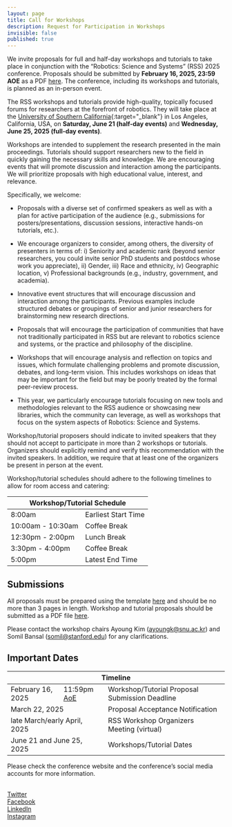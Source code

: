 ```yaml
---
layout: page
title: Call for Workshops
description: Request for Participation in Workshops
invisible: false
published: true
---
```




We invite proposals for full and half-day workshops and tutorials to take place in conjunction with the “Robotics: Science and Systems” (RSS) 2025 conference. 
Proposals should be submitted by  **February 16, 2025, 23:59 AOE** as a PDF [here](https://docs.google.com/forms/d/e/1FAIpQLScuu8djGKQdE9l7Z17Qg8ncLT0-8qYRYjAO84Q_5vLsyRVC8w/viewform?usp=sharing). The conference, including its workshops and tutorials, is planned as an in-person event.

The RSS workshops and tutorials provide high-quality, topically focused forums for researchers at the forefront of robotics.
They will take place at the [University of Southern California](https://www.usc.edu/){:target="_blank"} in Los Angeles, California, USA, on **Saturday, June 21 (half-day events)** and **Wednesday, June 25, 2025 (full-day events)**. 

Workshops are intended to supplement the research presented in the main proceedings. Tutorials should support researchers new to the field in quickly gaining the necessary skills and knowledge. We are encouraging events that will promote discussion and interaction among the participants. We will prioritize proposals with high educational value, interest, and relevance. 


Specifically, we welcome:

* Proposals with a diverse set of confirmed speakers as well as with a plan for active participation of the audience (e.g., submissions for posters/presentations, discussion sessions, interactive hands-on tutorials, etc.).

* We encourage organizers to consider, among others, the diversity of presenters in terms of: i) Seniority and academic rank (beyond senior researchers, you could invite senior PhD students and postdocs whose work you appreciate), ii) Gender, iii) Race and ethnicity, iv) Geographic location, v) Professional backgrounds (e.g., industry, government, and academia).

* Innovative event structures that will encourage discussion and interaction among the participants. Previous examples include structured debates or groupings of senior and junior researchers for brainstorming new research directions.

* Proposals that will encourage the participation of communities that have not traditionally participated in RSS but are relevant to robotics science and systems, or the practice and philosophy of the discipline.

* Workshops that will encourage analysis and reflection on topics and issues, which formulate challenging problems and promote discussion, debates, and long-term vision. This includes workshops on ideas that may be important for the field but may be poorly treated by the formal peer-review process.

* This year, we particularly encourage tutorials focusing on new tools and methodologies relevant to the RSS audience or showcasing new libraries, which the community can leverage, as well as workshops that focus on the system aspects of Robotics: Science and Systems. 

Workshop/tutorial proposers should indicate to invited speakers that they should not accept to participate in more than 2 workshops or tutorials. 
Organizers should explicitly remind and verify this recommendation with the invited speakers. 
In addition, we require that at least one of the organizers be present in person at the event.

Workshop/tutorial schedules should adhere to the following timelines to allow for room access and catering:

<table class="table">
    <thead>
        <tr>
            <th colspan="3">Workshop/Tutorial Schedule</th>
        </tr>
    </thead>
    <tbody>
        <tr>
            <td>8:00am</td>
            <td colspan="2">Earliest Start Time</td>
        </tr>
        <tr>
            <td>10:00am - 10:30am</td>
            <td colspan="2">Coffee Break</td>
        </tr>
        <tr>
            <td>12:30pm - 2:00pm</td>
            <td colspan="2">Lunch Break</td>
        </tr>
        <tr>
            <td>3:30pm - 4:00pm</td>
            <td colspan="2">Coffee Break</td>
        </tr>
        <tr>
            <td>5:00pm</td>
            <td colspan="2">Latest End Time</td>
        </tr>
    </tbody>
</table>

## Submissions 

All proposals must be prepared using the template [here](https://docs.google.com/document/d/19H8EWMB-yU-JQOYj-tew5vGkKECl0DAa1mH6jncUaKI/edit?usp=sharing) and should be no more than 3 pages in length. 
Workshop and tutorial proposals should be submitted as a PDF file [here](https://docs.google.com/forms/d/e/1FAIpQLScuu8djGKQdE9l7Z17Qg8ncLT0-8qYRYjAO84Q_5vLsyRVC8w/viewform?usp=sharing).

<!-- Please contact the workshop chairs Ayoung Kim (ayoungk@snu.ac.kr) and Somil Bansal (somil@stanford.edu)  for any clarifications. -->
Please contact the workshop chairs Ayoung Kim (<a href="mailto:ayoungk@snu.ac.kr">ayoungk@snu.ac.kr</a>) and Somil Bansal (<a href="mailto:somil@stanford.edu">somil@stanford.edu</a>) for any clarifications.





## Important Dates
<!-- 
<table class="table">
    <tbody>
      <tr>
        <td >Workshop Proposal Template <a href="https://docs.google.com/document/d/1sB6bz24J8EMSQdpIRsUIWjjfVAJ4mJNsikNmg3f5Oug/">Link</a></td>
      </tr>
      <tr>
      <td >Workshop Proposal Submission <a href="https://docs.google.com/forms/d/e/1FAIpQLSec-uUS7LNlIWVGyaGucJ5qkT6oACbKLkRP2O75dXqpzKFhCQ/viewform">Link</a></td>
      </tr>
    </tbody>
</table>


 -->
<table class="table">
    <thead>
        <tr>
            <th colspan="3">Timeline</th>
        </tr>
    </thead>
    <tbody>
        <tr>
            <td>February 16, 2025</td>
            <td>11:59pm <a href="https://time.is/Anywhere_on_Earth">AoE</a></td>
            <td>Workshop/Tutorial Proposal Submission Deadline</td>
        </tr>
        <tr>
            <td colspan="2">March 22, 2025</td>
            <td>Proposal Acceptance Notification</td>
        </tr>
        <tr>
            <td colspan="2">late March/early April, 2025</td>
            <td>RSS Workshop Organizers Meeting (virtual)</td>
        </tr>
        <tr>
            <td colspan="2">June 21 and June 25, 2025</td>
            <td>Workshops/Tutorial Dates</td>
        </tr>
    </tbody>
</table>

<!-- use  </strike> -->

Please check the conference website and the conference’s social media accounts for more information.

<br>
<a target="_blank" href="https://twitter.com/RoboticsSciSys"><i class="fa fa-twitter"></i> Twitter </a>
<br>
<a target="_blank" href="https://www.facebook.com/RoboticsSciSys"><i class="fa fa-facebook"></i>  Facebook  </a>
<br>
<a target="_blank" href="https://www.linkedin.com/in/rss-conference-99b28823b/"><i class="fa fa-linkedin"></i>  LinkedIn  </a>
<br>
<a target="_blank" href="https://www.instagram.com/rssconference"><i class="fa fa-instagram"></i>  Instagram  </a>
<br>

